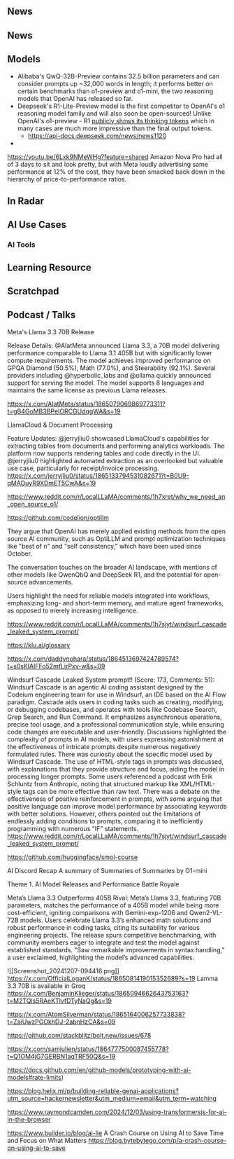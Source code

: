## News
## News


## Models
- Alibaba's QwQ-32B-Preview contains 32.5 billion parameters and can consider prompts up ~32,000 words in length; it performs better on certain benchmarks than o1-preview and o1-mini, the two reasoning models that OpenAI has released so far.
- Deepseek's R1-Lite-Preview model is the first competitor to OpenAI's o1 reasoning model family and will also soon be open-sourced! Unlike OpenAI's o1-preview - R1 [publicly shows its thinking tokens](https://chat.deepseek.com/) which in many cases are much more impressive than the final output tokens.
	- https://api-docs.deepseek.com/news/news1120
- 
https://youtu.be/6Lxk9NMeWHg?feature=shared
Amazon Nova Pro had all of 3 days to sit and look pretty, but with Meta loudly advertising same performance at 12% of the cost, they have been smacked back down in the hierarchy of price-to-performance ratios.



## In Radar


## AI Use Cases


### AI Tools



## Learning Resource


## Scratchpad


## Podcast / Talks

Meta's Llama 3.3 70B Release

Release Details: @AIatMeta announced Llama 3.3, a 70B model delivering performance comparable to Llama 3.1 405B but with significantly lower compute requirements. The model achieves improved performance on GPQA Diamond (50.5%), Math (77.0%), and Steerability (92.1%).
Several providers including @hyperbolic_labs and @ollama quickly announced support for serving the model.
The model supports 8 languages and maintains the same license as previous Llama releases.

https://x.com/AIatMeta/status/1865079069869773311?t=gB4GoMB3BPeIORCGUdqgWA&s=19


LlamaCloud & Document Processing

Feature Updates: @jerryjliu0 showcased LlamaCloud's capabilities for extracting tables from documents and performing analytics workloads.
The platform now supports rendering tables and code directly in the UI.
@jerryjliu0 highlighted automated extraction as an overlooked but valuable use case, particularly for receipt/invoice processing.
https://x.com/jerryjliu0/status/1865133794531082671?t=B0U9-qMADuyR9XDmET5CwA&s=19


https://www.reddit.com/r/LocalLLaMA/comments/1h7xret/why_we_need_an_open_source_o1/

https://github.com/codelion/optillm


They argue that OpenAI has merely applied existing methods from the open source AI community, such as OptiLLM and prompt optimization techniques like "best of n" and "self consistency," which have been used since October.

The conversation touches on the broader AI landscape, with mentions of other models like QwenQbQ and DeepSeek R1, and the potential for open-source advancements.


Users highlight the need for reliable models integrated into workflows, emphasizing long- and short-term memory, and mature agent frameworks, as opposed to merely increasing intelligence.

https://www.reddit.com/r/LocalLLaMA/comments/1h7sjyt/windsurf_cascade_leaked_system_prompt/

https://klu.ai/glossary

https://x.com/daddynohara/status/1864513697424789574?t=s0sKIAlFFo52mfLirPxv-w&s=09

Windsurf Cascade Leaked System prompt!! (Score: 173, Comments: 51): Windsurf Cascade is an agentic AI coding assistant designed by the Codeium engineering team for use in Windsurf, an IDE based on the AI Flow paradigm. Cascade aids users in coding tasks such as creating, modifying, or debugging codebases, and operates with tools like Codebase Search, Grep Search, and Run Command. It emphasizes asynchronous operations, precise tool usage, and a professional communication style, while ensuring code changes are executable and user-friendly.
Discussions highlighted the complexity of prompts in AI models, with users expressing astonishment at the effectiveness of intricate prompts despite numerous negatively formulated rules. There was curiosity about the specific model used by Windsurf Cascade.
The use of HTML-style tags in prompts was discussed, with explanations that they provide structure and focus, aiding the model in processing longer prompts. Some users referenced a podcast with Erik Schluntz from Anthropic, noting that structured markup like XML/HTML-style tags can be more effective than raw text.
There was a debate on the effectiveness of positive reinforcement in prompts, with some arguing that positive language can improve model performance by associating keywords with better solutions. However, others pointed out the limitations of endlessly adding conditions to prompts, comparing it to inefficiently programming with numerous "IF" statements.
https://www.reddit.com/r/LocalLLaMA/comments/1h7sjyt/windsurf_cascade_leaked_system_prompt/


https://github.com/huggingface/smol-course

AI Discord Recap
A summary of Summaries of Summaries by O1-mini

Theme 1. AI Model Releases and Performance Battle Royale

Meta’s Llama 3.3 Outperforms 405B Rival: Meta’s Llama 3.3, featuring 70B parameters, matches the performance of a 405B model while being more cost-efficient, igniting comparisons with Gemini-exp-1206 and Qwen2-VL-72B models.
Users celebrate Llama 3.3’s enhanced math solutions and robust performance in coding tasks, citing its suitability for various engineering projects.
The release spurs competitive benchmarking, with community members eager to integrate and test the model against established standards.
"Saw remarkable improvements in syntax handling," a user exclaimed, highlighting the model’s advanced capabilities.

![[Screenshot_20241207-094416.png]]
https://x.com/OfficialLoganK/status/1865081419015352689?s=19
Lamma 3.3 70B is available in Groq
https://x.com/BenjaminKlieger/status/1865094662643753163?t=M2TQls5RAeKTlvfDTyNaQg&s=19

https://x.com/AtomSilverman/status/1865164006257733838?t=ZaiUwzPGOkhDJ-2abnHzCA&s=09

https://github.com/stackblitz/bolt.new/issues/678

https://x.com/samjulien/status/1864777500087455778?t=Q1OM4jG7GERBN1aqTRF50Q&s=19

https://docs.github.com/en/github-models/prototyping-with-ai-models#rate-limits)


https://blog.helix.ml/p/building-reliable-genai-applications?utm_source=hackernewsletter&utm_medium=email&utm_term=watching

https://www.raymondcamden.com/2024/12/03/using-transformersjs-for-ai-in-the-browser

https://www.builder.io/blog/ai-lie
A Crash Course on Using AI to Save Time and Focus on What Matters https://blog.bytebytego.com/p/a-crash-course-on-using-ai-to-save
